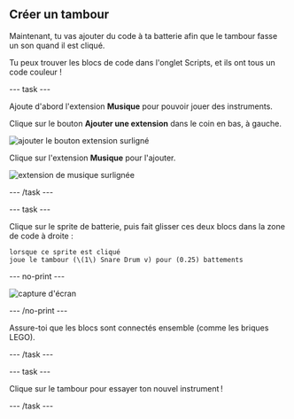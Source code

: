 ## Créer un tambour

Maintenant, tu vas ajouter du code à ta batterie afin que le tambour fasse un son quand il est cliqué.

Tu peux trouver les blocs de code dans l'onglet Scripts, et ils ont tous un code couleur !

\--- task \---

Ajoute d'abord l'extension **Musique** pour pouvoir jouer des instruments.

Clique sur le bouton **Ajouter une extension** dans le coin en bas, à gauche.

![ajouter le bouton extension surligné](images/add-extension-annotated.png)

Clique sur l'extension **Musique** pour l'ajouter.

![extension de musique surlignée](images/click-music-annotated.png)

\--- /task \---

\--- task \---

Clique sur le sprite de batterie, puis fait glisser ces deux blocs dans la zone de code à droite :

```blocks3
lorsque ce sprite est cliqué
joue le tambour (\(1\) Snare Drum v) pour (0.25) battements
```

\--- no-print \---

![capture d'écran](images/connect-block.gif)

\--- /no-print \---

Assure-toi que les blocs sont connectés ensemble (comme les briques LEGO).

\--- /task \---

\--- task \---

Clique sur le tambour pour essayer ton nouvel instrument !

\--- /task \---